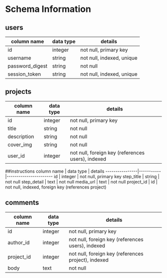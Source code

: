 # Schema Information

## users
column name     | data type | details
----------------|-----------|-----------------------
id              | integer   | not null, primary key
username        | string    | not null, indexed, unique
password_digest | string    | not null
session_token   | string    | not null, indexed, unique


## projects
column name     | data type | details
----------------|-----------|-----------------------
id              | integer   | not null, primary key
title           | string    | not null
description     | string    | not null
cover_img       | string    | not null
user_id         | integer   | not null, foreign key (references users), indexed

##instructions
column name     | data type | details
----------------|-----------|-----------------------
id              | integer   | not null, primary key
step_title      | string    | not null
step_detail     | text      | not null
media_url       | text      | not null
project_id      | id        | not null, indexed, foreign key (references project)

## comments
column name | data type | details
------------|-----------|-----------------------
id          | integer   | not null, primary key
author_id   | integer   | not null, foreign key (references users), indexed
project_id  | integer   | not null, foreign key (references project), indexed
body        | text      | not null
